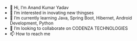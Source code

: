 - 👋 Hi, I’m Anand Kumar Yadav
- 👀 I’m interested in inovating new thingses
- 🌱 I’m currently learning Java, Spring Boot, Hibernet, Android Development, Python
- 💞️ I’m looking to collaborate on CODENZA TECHNOLOGIES
- 📫 How to reach me 

<!---
CT21116/CT21116 is a ✨ special ✨ repository because its `README.md` (this file) appears on your GitHub profile.
You can click the Preview link to take a look at your changes.
--->
